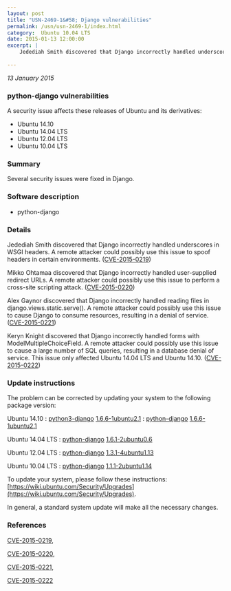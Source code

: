 ```yaml
---
layout: post
title: "USN-2469-1&#58; Django vulnerabilities"
permalink: /usn/usn-2469-1/index.html
category:  Ubuntu 10.04 LTS
date: 2015-01-13 12:00:00
excerpt: |
    Jedediah Smith discovered that Django incorrectly handled underscores in WSGI headers. A remote attacker could possibly use this issue to spoof headers in certain environments. ([CVE-2015-0219](http://people.ubuntu.com/~ubuntu-security/cve/CVE-2015-0219))
    
--- 
```

 
 

*13 January 2015*

### python-django vulnerabilities

A security issue affects these releases of Ubuntu and its derivatives:

* Ubuntu 14.10
* Ubuntu 14.04 LTS
* Ubuntu 12.04 LTS
* Ubuntu 10.04 LTS

### Summary

Several security issues were fixed in Django. 

### Software description

* python-django 

### Details

Jedediah Smith discovered that Django incorrectly handled underscores in WSGI headers. A remote attacker could possibly use this issue to spoof headers in certain environments. ([CVE-2015-0219](http://people.ubuntu.com/~ubuntu-security/cve/CVE-2015-0219))

Mikko Ohtamaa discovered that Django incorrectly handled user-supplied redirect URLs. A remote attacker could possibly use this issue to perform a cross-site scripting attack. ([CVE-2015-0220](http://people.ubuntu.com/~ubuntu-security/cve/CVE-2015-0220))

Alex Gaynor discovered that Django incorrectly handled reading files in django.views.static.serve(). A remote attacker could possibly use this issue to cause Django to consume resources, resulting in a denial of service. ([CVE-2015-0221](http://people.ubuntu.com/~ubuntu-security/cve/CVE-2015-0221))

Keryn Knight discovered that Django incorrectly handled forms with ModelMultipleChoiceField. A remote attacker could possibly use this issue to cause a large number of SQL queries, resulting in a database denial of service. This issue only affected Ubuntu 14.04 LTS and Ubuntu 14.10. ([CVE-2015-0222](http://people.ubuntu.com/~ubuntu-security/cve/CVE-2015-0222)) 

### Update instructions

The problem can be corrected by updating your system to the following package version:

Ubuntu 14.10
 : [python3-django](https://launchpad.net/ubuntu/+source/python-django) <span> [1.6.6-1ubuntu2.1](https://launchpad.net/ubuntu/+source/python-django/1.6.6-1ubuntu2.1) </span> 
 : [python-django](https://launchpad.net/ubuntu/+source/python-django) <span> [1.6.6-1ubuntu2.1](https://launchpad.net/ubuntu/+source/python-django/1.6.6-1ubuntu2.1) </span> 

Ubuntu 14.04 LTS
 : [python-django](https://launchpad.net/ubuntu/+source/python-django) <span> [1.6.1-2ubuntu0.6](https://launchpad.net/ubuntu/+source/python-django/1.6.1-2ubuntu0.6) </span> 

Ubuntu 12.04 LTS
 : [python-django](https://launchpad.net/ubuntu/+source/python-django) <span> [1.3.1-4ubuntu1.13](https://launchpad.net/ubuntu/+source/python-django/1.3.1-4ubuntu1.13) </span> 

Ubuntu 10.04 LTS
 : [python-django](https://launchpad.net/ubuntu/+source/python-django) <span> [1.1.1-2ubuntu1.14](https://launchpad.net/ubuntu/+source/python-django/1.1.1-2ubuntu1.14) </span> 

To update your system, please follow these instructions: [https://wiki.ubuntu.com/Security/Upgrades](https://wiki.ubuntu.com/Security/Upgrades).

In general, a standard system update will make all the necessary changes. 

### References

 
 [CVE-2015-0219](http://people.ubuntu.com/~ubuntu-security/cve/CVE-2015-0219), 

 [CVE-2015-0220](http://people.ubuntu.com/~ubuntu-security/cve/CVE-2015-0220), 

 [CVE-2015-0221](http://people.ubuntu.com/~ubuntu-security/cve/CVE-2015-0221), 

 [CVE-2015-0222](http://people.ubuntu.com/~ubuntu-security/cve/CVE-2015-0222)
 

